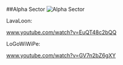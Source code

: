 ##Alpha Sector
![Alpha Sector](http://www.onehiveclan.com/uploads/2/8/8/6/28864503/432881_orig.png)

LavaLoon:

www.youtube.com/watch?v=EuQT48c2bQQ

LoGoWiWiPe:

www.youtube.com/watch?v=GV7n2bZ6gXY
